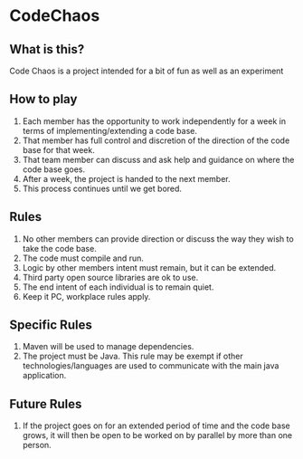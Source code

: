 # CodeChaos

## What is this?

Code Chaos is a project intended for a bit of fun as well as an experiment

## How to play

1. Each member has the opportunity to work independently for a week in terms of implementing/extending a code base.
2. That member has full control and discretion of the direction of the code base for that week.
3. That team member can discuss and ask help and guidance on where the code base goes.
4. After a week, the project is handed to the next member.
5. This process continues until we get bored.

## Rules

1. No other members can provide direction or discuss the way they wish to take the code base.
2. The code must compile and run.
3. Logic by other members intent must remain, but it can be extended.
4. Third party open source libraries are ok to use.
5. The end intent of each individual is to remain quiet.
6. Keep it PC, workplace rules apply.

## Specific Rules

1. Maven will be used to manage dependencies.
2. The project must be Java. This rule may be exempt if other technologies/languages are used to communicate with the
   main java application.

## Future Rules

1. If the project goes on for an extended period of time and the code base grows, it will then be open to be worked on
   by parallel by more than one person.
